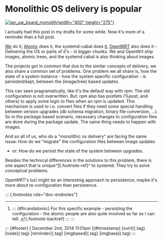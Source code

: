 Monolithic OS delivery is popular
=================================

[![ian\_uw\_board\_monolith](https://farm1.staticflickr.com/191/488149912_360d1967af_o.jpg){width="400"
height="275"}](https://www.flickr.com/photos/idallen/488149912 "ian_uw_board_monolith by Ian! D. Allen, on Flickr")

I actually had this post in my drafts for some while. Now it's more of a
reminder than a full post.

[We](http://www.ovirt.org/Node) do it,
[Atomic](http://www.projectatomic.io/) does it, the systemd-cabal does
[it](http://0pointer.net/blog/revisiting-how-we-put-together-linux-systems.html),
[OpenWRT](http://www.openwrt.org) also does it - Delivering the OS or
parts of it's - in bigger chunks. We and OpenWrt ship images, atomic
trees, and the systemd cabal is also thinking about images.

The projects got in common that due to the similar concepts of delivery,
we also share a common set of problems. One problem we all share is, how
the state of a system instance - how the system specific configuration -
is persisted/kept, between the (image/tree) based updates.

This can seen pragramatically, like it's the defautl way with rpm: The
old configuration is not overwritten. But: rpm also has postlets (%post,
and others) to apply some logic to files when an rpm is updated. This
mechanism is used to i.e. convert files if they need some special
handling between version upgrades (db schema migration, binary file
conversion, ...). So in the package based scenario, necessary changes to
configuration files are done during the package update. The same thing
needs to happen with images.

And so all of us, who do a "monolithic os delivery" are facing the same
issue: How do we "migrate" the configuration files between image updates
- or: How do we persist the state of the system between upgrades.

Besides the technical differences in the solutions to this problem,
there is one aspect that is unique^[1](#fn:andatomic){.footnote-ref}^ to
systemd: They try to solve conceptual problems.

OpenWRT's luci might be an interestnig approach to persistence; maybe
it's more about re-configuration than persistence.

::: {.footnotes role="doc-endnotes"}

------------------------------------------------------------------------

1.  ::: {#fn:andatomic}
    For this specific example - persisting the configuration - the
    atomic people are also quite involved as far as I can
    tell. [↩︎](#fnref:andatomic){.footnote-backref}
    :::
:::

::: {#footer}
[ December 2nd, 2014 11:01pm ]{#timestamp} [ovirt]{.tag} [node]{.tag}
[reminder]{.tag} [imgbased]{.tag} [imgbase]{.tag}
:::
